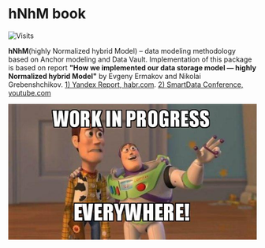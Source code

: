 # hNhM book
![Visits](https://api.visitorbadge.io/api/combined?path=marchinho11%2Fhnhm%2Fdocs&label=Visits&labelColor=%23000000&countColor=%2347c21a&style=flat&labelStyle=none)

**hNhM**(highly Normalized hybrid Model) – data modeling methodology based on Anchor modeling and Data Vault. Implementation of this package is based on report **"How we implemented our data storage model — highly Normalized hybrid Model"** by Evgeny Ermakov and Nikolai Grebenshchikov. 
[1) Yandex Report, habr.com](https://habr.com/ru/company/yandex/blog/557140/). [2) SmartData Conference, youtube.com](https://youtu.be/2fPqDvHsd0w)

![wip](assets/wip.jpeg)

